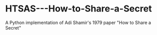 # HTSAS---How-to-Share-a-Secret
A Python implementation of Adi Shamir's 1979 paper "How to Share a Secret" 
